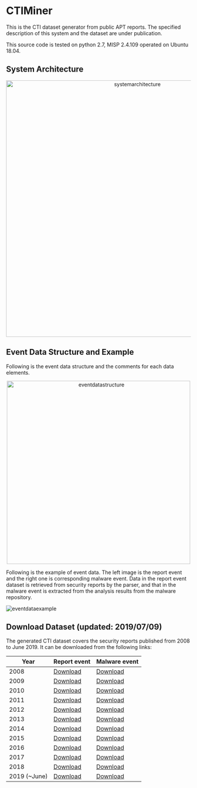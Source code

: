 # CTIMiner

This is the CTI dataset generator from public APT reports.
The specified description of this system and the dataset are under publication.

This source code is tested on python 2.7, MISP 2.4.109 operated on Ubuntu 18.04.

## System Architecture
<p align="center">
  <img src="https://user-images.githubusercontent.com/13994685/39529573-faed5d70-4e61-11e8-83b7-5ff3f99eb6a9.jpg" width="700" title="systemarchitecture">
</p>

## Event Data Structure and Example
Following is the event data structure and the comments for each data elements.
<p align="center">
  <img src="https://user-images.githubusercontent.com/13994685/39529755-65aefe84-4e62-11e8-879a-cea3ddb6c6b0.jpg" width="500" title="eventdatastructure">
</p>

Following is the example of event data. The left image is the report event and the right one is corresponding malware event.
Data in the report event dataset is retrieved from security reports by the parser, and that in the malware event is extracted from the analysis results from the malware repository.

![eventdataexample](https://user-images.githubusercontent.com/13994685/39529764-69100168-4e62-11e8-916b-16a8252b5506.jpg)

## Download Dataset (updated: 2019/07/09)
The generated CTI dataset covers the security reports published from 2008 to June 2019. It can be downloaded from the following links:

| Year  | Report event | Malware event |
| ------------- | ------------- | ------------- |
| 2008  | [Download](https://1drv.ms/u/s!Al-x4GEOffcqgxXYo31MJo2e5mON?e=XRGU0d) | [Download](https://1drv.ms/u/s!Al-x4GEOffcqgxNzDECD1Wsj5kZA?e=5E0PDz) |
| 2009  | [Download](https://1drv.ms/u/s!Al-x4GEOffcqgxYM4rMMUYbUU4F0?e=eZzsB5) | [Download](https://1drv.ms/u/s!Al-x4GEOffcqgxSpJHMj4A8OSC8Q?e=OA4AAS) |
| 2010  | [Download](https://1drv.ms/u/s!Al-x4GEOffcqgxd3caC7pW5hdZKr?e=vGIkq6) | [Download](https://1drv.ms/u/s!Al-x4GEOffcqgxiE8rpt2s9yzWMi?e=cfLHMR) |
| 2011  | [Download](https://1drv.ms/u/s!Al-x4GEOffcqgxkwDtRAF7jTcSKS?e=H9UEgj) | [Download](https://1drv.ms/u/s!Al-x4GEOffcqgxpXoYS0zr_qa8Gr?e=s2EGrP) |
| 2012  | [Download](https://1drv.ms/u/s!Al-x4GEOffcqgxzZ9tmqfupxHHkG?e=ngww9M) | [Download](https://1drv.ms/u/s!Al-x4GEOffcqgxsrM0yZw7a4PyTl?e=bDBRRQ) |
| 2013  | [Download](https://1drv.ms/u/s!Al-x4GEOffcqgx2XjfGPwWG0IwfU?e=YFoOx3) | [Download](https://1drv.ms/u/s!Al-x4GEOffcqgx7DUTOZCAFSzE4a?e=hHCOxd) |
| 2014  | [Download](https://1drv.ms/u/s!Al-x4GEOffcqgyBPQEmDyXoUIMyc?e=gi6IQo) | [Download](https://1drv.ms/u/s!Al-x4GEOffcqgx8tXmdQ_K87Gd2F?e=FbQAxV) |
| 2015  | [Download](https://1drv.ms/u/s!Al-x4GEOffcqgyEBoayYYGE-TYrE?e=laF8Ft) | [Download](https://1drv.ms/u/s!Al-x4GEOffcqgyLyna9hpTq3cI-l?e=Xv14NP) |
| 2016  | [Download](https://1drv.ms/u/s!Al-x4GEOffcqgyTkJvV54QeNd8IU?e=FALJjC) | [Download](https://1drv.ms/u/s!Al-x4GEOffcqgyPQZ_yqyjYToDw3?e=ZKTSnb) |
| 2017  | [Download](https://1drv.ms/u/s!Al-x4GEOffcqgyYkf-RCedJ6Q9IZ?e=apdgwL) | [Download](https://1drv.ms/u/s!Al-x4GEOffcqgyV-MzSN-JK-SJr9?e=qqXmLo) |
| 2018  | [Download](https://1drv.ms/u/s!Al-x4GEOffcqgyfpiHw8YOzm_skD?e=Zdi2DA) | [Download]() |
| 2019 (~June)  | [Download]() | [Download]() |

